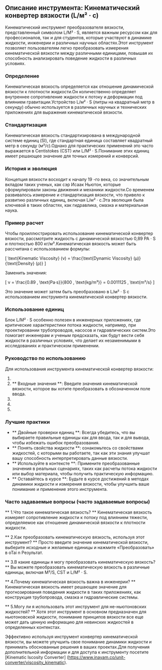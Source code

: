 ## Описание инструмента: Кинематический конвертер вязкости (L/м² · с)

Кинематический инструмент преобразователя вязкости, представленный символом L/M² · S, является важным ресурсом как для профессионалов, так и для студентов, которые участвуют в динамике жидкости, инженерии и различных научных областях.Этот инструмент позволяет пользователям легко преобразовать измерения кинематической вязкости между различными единицами, повышая их способность анализировать поведение жидкости в различных условиях.

### Определение

Кинематическая вязкость определяется как отношение динамической вязкости к плотности жидкости.Он количественно определяет внутреннее сопротивление жидкости к потоку и деформации под влиянием гравитации.Устройство L/м² · S (литры на квадратный метр в секунду) обычно используется в различных научных и технических приложениях для выражения кинематической вязкости.

### Стандартизация

Кинематическая вязкость стандартизирована в международной системе единиц (SI), где стандартная единица составляет квадратный метр в секунду (м²/с).Однако для практических применений это часто выражается в Centistokes (CST) или L/M² · S.Понимание этих единиц имеет решающее значение для точных измерений и конверсий.

### История и эволюция

Концепция вязкости восходит к началу 19 -го века, со значительным вкладом таких ученых, как сэр Исаак Ньютон, которые сформулировали законы движения и механики жидкости.Со временем развивалось измерение и стандартизация вязкости, что привело к развитию различных единиц, включая L/м² · с.Эта эволюция была ключевой в таких областях, как гидравлика, смазка и материальная наука.

### Пример расчет

Чтобы проиллюстрировать использование кинематической конвертер вязкости, рассмотрите жидкость с динамической вязкостью 0,89 PA · S и плотностью 800 кг/м³.Кинематическая вязкость может быть рассчитана с использованием формулы:

\[ \text{Kinematic Viscosity} (ν) = \frac{\text{Dynamic Viscosity} (μ)}{\text{Density} (ρ)} \]

Заменить значения:

\[ ν = \frac{0.89 \, \text{Pa·s}}{800 \, \text{kg/m³}} = 0.0011125 \, \text{m²/s} \]

Это значение может затем быть преобразовано в L/м² · S с использованием инструмента кинематической конвертер вязкости.

### Использование единиц

Блок L/M² · S особенно полезен в инженерных приложениях, где критические характеристики потока жидкости, например, при проектировании трубопроводов, насосов и гидравлических систем.Это помогает инженерам и ученым предсказать, как будут вести себя жидкости в различных условиях, что делает их незаменимыми в исследованиях и практическом применении.

### Руководство по использованию

Для использования инструмента кинематической конвертер вязкости:

1.
2. ** Входные значения **: Введите значения кинематической вязкости, которое вы хотите преобразовать в обозначенном поле ввода.
3.
4.
5.

### Лучшие практики

- ** Двойные проверки единиц **: Всегда убедитесь, что вы выбираете правильные единицы как для ввода, так и для вывода, чтобы избежать ошибок преобразования.
- ** Понять свойства жидкости **: ознакомьтесь со свойствами жидкостей, с которыми вы работаете, так как эти знания улучшат вашу способность интерпретировать данные вязкости.
- ** Используйте в контексте **: Примените преобразованные значения в реальных сценариях, таких как расчеты потока жидкости или выбор материала, чтобы получить практическую информацию.
- ** Оставайтесь в курсе **: Будьте в курсе достижений в методах динамики жидкости и измерения вязкости, чтобы улучшить ваше понимание и применение этого инструмента.

### Часто задаваемые вопросы (часто задаваемые вопросы)

** 1.Что такое кинематическая вязкость? **
Кинематическая вязкость измеряет сопротивление жидкости к потоку под влиянием тяжести, определяемое как отношение динамической вязкости к плотности жидкости.

** 2.Как преобразовать кинематическую вязкость, используя этот инструмент? **
Просто введите значение кинематической вязкости, выберите исходные и желаемые единицы и нажмите «Преобразовать» в oTai n Результат.

** 3.В какие единицы я могу преобразовать кинематическую вязкость? **
Вы можете преобразовать кинематическую вязкость в различные единицы, включая M²/S, CST и L/M² · S.

** 4.Почему кинематическая вязкость важна в инженерии? **
Кинематическая вязкость имеет решающее значение для прогнозирования поведения жидкости в таких приложениях, как конструкция трубопровода, смазка и гидравлические системы.

** 5.Могу ли я использовать этот инструмент для не-ньютоновских жидкостей? **
Хотя этот инструмент в основном предназначен для ньютоновской жидкости, понимание принципов вязкости все еще может дать ценную информацию для невинских жидкостей в определенных контекстах.

Эффективно используя инструмент конвертер кинематической вязкости, вы можете улучшить свое понимание динамики жидкости и принимать обоснованные решения в ваших проектах.Для получения дополнительной информации и для доступа к инструменту посетите [Kinematic Iscosity Converter] (https://www.inayam.co/unit-converter/viscosity_kinematic).